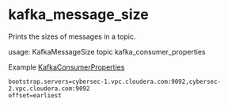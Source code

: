 # kafka_message_size

Prints the sizes of messages in a topic.

usage: KafkaMessageSize topic kafka_consumer_properties

Example [KafkaConsumerProperties](https://kafka.apache.org/25/javadoc/index.html?org/apache/kafka/clients/consumer/KafkaConsumer.html)
```properties
bootstrap.servers=cybersec-1.vpc.cloudera.com:9092,cybersec-2.vpc.cloudera.com:9092
offset=earliest
```

